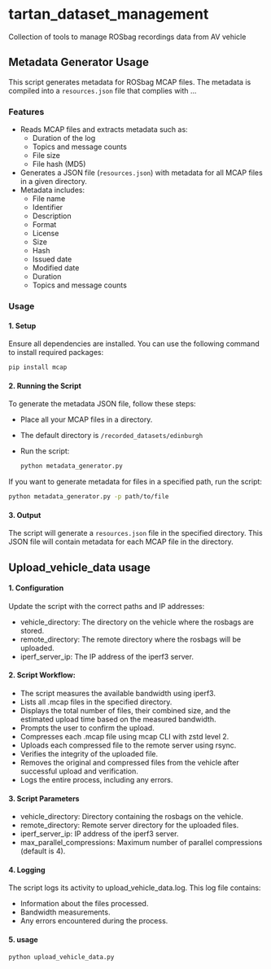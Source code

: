 # tartan_dataset_management
Collection of tools to manage ROSbag recordings data from AV vehicle

## Metadata Generator Usage

This script generates metadata for ROSbag MCAP files. The metadata is compiled into a `resources.json` file that complies with ...

### Features
- Reads MCAP files and extracts metadata such as:
  - Duration of the log
  - Topics and message counts
  - File size
  - File hash (MD5)
- Generates a JSON file (`resources.json`) with metadata for all MCAP files in a given directory.
- Metadata includes:
  - File name
  - Identifier
  - Description
  - Format
  - License
  - Size
  - Hash
  - Issued date
  - Modified date
  - Duration
  - Topics and message counts

### Usage

#### 1. Setup

Ensure all dependencies are installed. You can use the following command to install required packages:

```bash
pip install mcap
```

#### 2. Running the Script

To generate the metadata JSON file, follow these steps:

- Place all your MCAP files in a directory.
- The default directory is `/recorded_datasets/edinburgh`
- Run the script:

  ```bash
  python metadata_generator.py
  ```

If you want to generate metadata for files in a specified path, run the script:

```bash
python metadata_generator.py -p path/to/file
```

#### 3. Output

The script will generate a `resources.json` file in the specified directory. This JSON file will contain metadata for each MCAP file in the directory.

## Upload_vehicle_data usage

#### 1. Configuration

Update the script with the correct paths and IP addresses:

  - vehicle_directory: The directory on the vehicle where the rosbags are stored.
  - remote_directory: The remote directory where the rosbags will be uploaded.
  - iperf_server_ip: The IP address of the iperf3 server.

#### 2. Script Workflow:

- The script measures the available bandwidth using iperf3.
- Lists all .mcap files in the specified directory.
- Displays the total number of files, their combined size, and the estimated upload time based on the measured bandwidth.
- Prompts the user to confirm the upload.
- Compresses each .mcap file using mcap CLI with zstd level 2.
- Uploads each compressed file to the remote server using rsync.
- Verifies the integrity of the uploaded file.
- Removes the original and compressed files from the vehicle after successful upload and verification.
- Logs the entire process, including any errors.

#### 3. Script Parameters
- vehicle_directory: Directory containing the rosbags on the vehicle.
- remote_directory: Remote server directory for the uploaded files.
- iperf_server_ip: IP address of the iperf3 server.
- max_parallel_compressions: Maximum number of parallel compressions (default is 4).

#### 4. Logging 
The script logs its activity to upload_vehicle_data.log. This log file contains:

  - Information about the files processed.
  - Bandwidth measurements.
  - Any errors encountered during the process.

#### 5. usage
  ```bash
  python upload_vehicle_data.py
  ```



